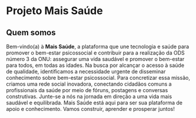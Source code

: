 # Projeto Mais Saúde
## Quem somos
Bem-vindo(a) à **Mais Saúde**, a plataforma que une tecnologia e saúde para promover o bem-estar psicossocial e contribuir para a realização da ODS número 3 da ONU: assegurar uma vida saudável e promover o bem-estar para todos, em todas as idades. Na busca por alcançar o acesso à saúde de qualidade, identificamos a necessidade urgente de disseminar conhecimento sobre bem-estar psicossocial. Para concretizar essa missão, criamos uma rede social inovadora, conectando cidadãos comuns a profissionais da saúde por meio de fóruns, postagens e conversas construtivas. Junte-se a nós na jornada em direção a uma vida mais saudável e equilibrada. Mais Saúde está aqui para ser sua plataforma de apoio e conhecimento. Vamos construir, aprender e prosperar juntos!
